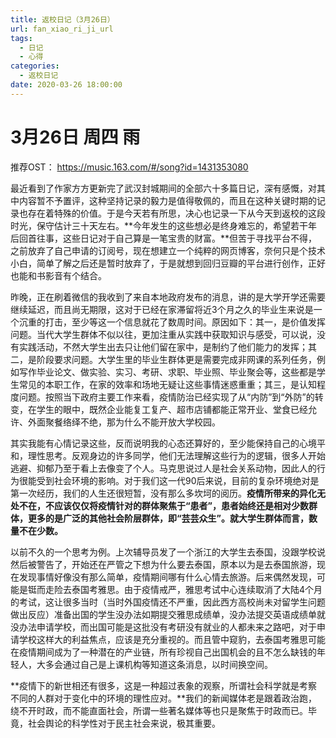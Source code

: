 ```yaml
---
title: 返校日记（3月26日）
url: fan_xiao_ri_ji_url
tags:
  - 日记
  - 心得
categories:
  - 返校日记
date: 2020-03-26 18:00:00
---
```


# 3月26日 周四 雨

推荐OST： https://music.163.com/#/song?id=1431353080 

最近看到了作家方方更新完了武汉封城期间的全部六十多篇日记，深有感慨，对其中内容暂不予置评，这种坚持记录的毅力是值得敬佩的，而且在这种关键时期的记录也存在着特殊的价值。于是今天若有所思，决心也记录一下从今天到返校的这段时光，保守估计三十天左右。**今年发生的这些想必是终身难忘的，希望若干年后回首往事，这些日记对于自己算是一笔宝贵的财富。**但苦于寻找平台不得，之前放弃了自己申请的订阅号，现在想建立一个纯粹的网页博客，奈何只是个技术小白，简单了解之后还是暂时放弃了，于是就想到回归豆瓣的平台进行创作，正好也能和书影音有个结合。

昨晚，正在刷着微信的我收到了来自本地政府发布的消息，讲的是大学开学还需要继续延迟，而且尚无期限，这对于已经在家滞留将近3个月之久的毕业生来说是一个沉重的打击，至少等这一个信息就花了数周时间。原因如下：其一，是价值发挥问题。当代大学生群体不似以往，更加注重从实践中获取知识与感受，可以说，没有实践活动，不然大学生出去只让他们留在家中，是制约了他们能力的发挥；其二，是阶段要求问题。大学生里的毕业生群体更是需要完成非网课的系列任务，例如写作毕业论文、做实验、实习、考研、求职、毕业照、毕业聚会等，这些都是学生常见的本职工作，在家的效率和场地无疑让这些事情迷惑重重；其三，是认知程度问题。按照当下政府主要工作来看，疫情防治已经实现了从“内防”到“外防”的转变，在学生的眼中，既然企业能复工复产、超市店铺都能正常开业、堂食已经允许、外面聚餐络绎不绝，那为什么不能开放大学校园。

其实我能有心情记录这些，反而说明我的心态还算好的，至少能保持自己的心境平和，理性思考。反观身边的许多同学，他们无法理解这些行为的逻辑，很多人开始逃避、抑郁乃至于看上去像变了个人。马克思说过人是社会关系动物，因此人的行为很能受到社会环境的影响。对于我们这一代90后来说，目前的复杂环境绝对是第一次经历，我们的人生还很短暂，没有那么多坎坷的阅历。**疫情所带来的异化无处不在，不应该仅仅将疫情针对的群体聚焦于“患者”，患者始终还是相对少数群体，更多的是广泛的其他社会阶层群体，即“芸芸众生”。就大学生群体而言，数量不在少数。**

以前不久的一个思考为例。上次辅导员发了一个浙江的大学生去泰国，没跟学校说然后被警告了，开始还在严管之下想为什么要去泰国，原本以为是去泰国旅游，现在发现事情好像没有那么简单，疫情期间哪有什么心情去旅游。后来偶然发现，可能是铤而走险去泰国考雅思。由于疫情戒严，雅思考试中心连续取消了大陆4个月的考试，这让很多当时（当时外国疫情还不严重，因此西方高校尚未对留学生问题做出反应）准备出国的学生没办法如期提交雅思成绩单，没办法提交英语成绩单就没办法申请学校，而出国可能是这批没有考研没有就业的人都未来之路吧，对于申请学校这样大的利益焦点，应该是充分重视的。而且管中窥豹，去泰国考雅思可能在疫情期间成为了一种潜在的产业链，所有珍视自己出国机会的且不怎么缺钱的年轻人，大多会通过自己是上课机构等知道这条消息，以时间换空间。

**疫情下的新世相还有很多，这是一种超过表象的观察，所谓社会科学就是考察不同的人群对于变化中的环境的理性应对。**我们的新闻媒体老是跟着政治跑，绕不开时政，而不能直面社会，所谓一些著名媒体等也只是聚焦于时政而已。毕竟，社会舆论的科学性对于民主社会来说，极其重要。
<!-- more -->
